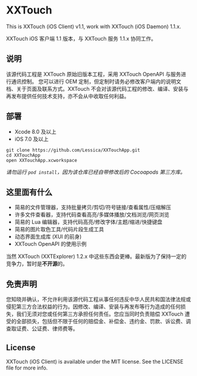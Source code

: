 # XXTouch

This is XXTouch (iOS Client) v1.1, work with XXTouch (iOS Daemon) 1.1.x.

XXTouch iOS 客户端 1.1 版本，与 XXTouch 服务 1.1.x 协同工作。


## 说明

该源代码工程是 XXTouch 原始旧版本工程，采用 XXTouch OpenAPI 与服务进行通讯控制。
您可以进行 OEM 定制，但定制时请务必修改客户端内的说明文档、关于页面及联系方式。XXTouch 不会对该源代码工程的修改、编译、安装与再发布提供任何技术支持，亦不会从中收取任何利益。


## 部署

- Xcode 8.0 及以上
- iOS 7.0 及以上

```shell
git clone https://github.com/Lessica/XXTouchApp.git
cd XXTouchApp
open XXTouchApp.xcworkspace
```

*请勿运行 `pod install`，因为该仓库已经自带修改后的 Cocoapods 第三方库。*


## 这里面有什么

- 简易的文件管理器，支持批量拷贝/剪切/符号链接/查看属性/压缩解压
- 许多文件查看器，支持代码查看高亮/多媒体播放/文档浏览/网页浏览
- 简易的 Lua 编辑器，支持代码高亮/修改字体/主题/缩进/快捷键盘
- 简易的图片取色工具/代码片段生成工具
- 动态界面生成库 (XUI 的前身)
- XXTouch OpenAPI 的使用示例

当然 XXTouch (XXTExplorer) 1.2.x 中这些东西会更棒。最新版为了保持一定的竞争力，暂时是**不开源**的。


## 免责声明

您知晓并确认，不允许利用该源代码工程从事任何违反中华人民共和国法律法规或侵犯第三方合法权益的行为。因修改、编译、安装与再发布等行为造成的任何损失，我们无须对您或任何第三方承担任何责任。您应当同时负责赔偿 XXTouch 遭受的全部损失，包括但不限于任何的赔偿金、补偿金、违约金、罚款、诉讼费、调查取证费、公证费、律师费等。


## License

XXTouch (iOS Client) is available under the MIT license. See the LICENSE file for more info.

